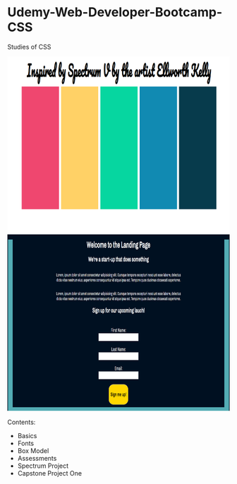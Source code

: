 # Udemy-Web-Developer-Bootcamp-CSS
Studies of CSS

<img src="images/CSS2.png" height="400" alt="Spectrum Project">

<img src="images/CSS1.png" height="400" alt="Capstone Project One">

Contents:
- Basics
- Fonts
- Box Model
- Assessments
- Spectrum Project
- Capstone Project One
